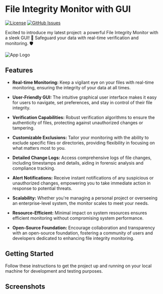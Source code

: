 # File Integrity Monitor with GUI

[![License](https://img.shields.io/badge/license-MIT-blue.svg)](LICENSE)
[![GitHub Issues](https://img.shields.io/github/issues/OkayStark/File-Integrity-Monitor-GUI)](https://github.com/OkayStark/File-Integrity-Monitor-GUI/issues)

Excited to introduce my latest project: a powerful File Integrity Monitor with a sleek GUI! 🚀 Safeguard your data with real-time verification and monitoring. 🛡️

![App Logo](/path/to/your/logo.png)

## Features

- **Real-time Monitoring:** Keep a vigilant eye on your files with real-time monitoring, ensuring the integrity of your data at all times.
  
- **User-Friendly GUI:** The intuitive graphical user interface makes it easy for users to navigate, set preferences, and stay in control of their file integrity.

- **Verification Capabilities:** Robust verification algorithms to ensure the authenticity of files, protecting against unauthorized changes or tampering.

- **Customizable Exclusions:** Tailor your monitoring with the ability to exclude specific files or directories, providing flexibility in focusing on what matters most to you.

- **Detailed Change Logs:** Access comprehensive logs of file changes, including timestamps and details, aiding in forensic analysis and compliance tracking.

- **Alert Notifications:** Receive instant notifications of any suspicious or unauthorized changes, empowering you to take immediate action in response to potential threats.

- **Scalability:** Whether you're managing a personal project or overseeing an enterprise-level system, the monitor scales to meet your needs.

- **Resource-Efficient:** Minimal impact on system resources ensures efficient monitoring without compromising system performance.

- **Open-Source Foundation:** Encourage collaboration and transparency with an open-source foundation, fostering a community of users and developers dedicated to enhancing file integrity monitoring.

## Getting Started

Follow these instructions to get the project up and running on your local machine for development and testing purposes.

## Screenshots
